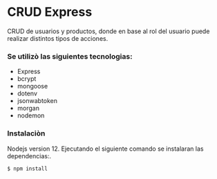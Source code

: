 # CRUD Express

CRUD de usuarios y productos, donde en base al rol del usuario puede realizar distintos tipos de acciones.

### Se utilizò las siguientes tecnologias:

  - Express
  - bcrypt
  - mongoose
  - dotenv
  - jsonwabtoken
  - morgan
  - nodemon

### Instalaciòn

Nodejs version 12.
Ejecutando el siguiente comando se instalaran las dependencias:.

```sh
$ npm install
```
